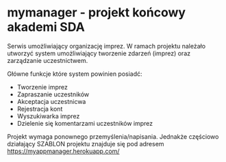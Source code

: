 # mymanager - projekt końcowy akademi SDA

Serwis umożliwiający organizację imprez. W ramach projektu należało utworzyć system umożliwiający tworzenie zdarzeń (imprez) oraz zarządzanie uczestnictwem.

Główne funkcje które system powinien posiadć:
- Tworzenie imprez
- Zapraszanie uczestników
- Akceptacja uczestnicwa
- Rejestracja kont
- Wyszukiwarka imprez
- Dzielenie się komentarzami uczestników imprez

Projekt wymaga ponownego przemyślenia/napisania. Jednakże częściowo działający SZABLON projektu znajduje się pod adresem https://myappmanager.herokuapp.com/

